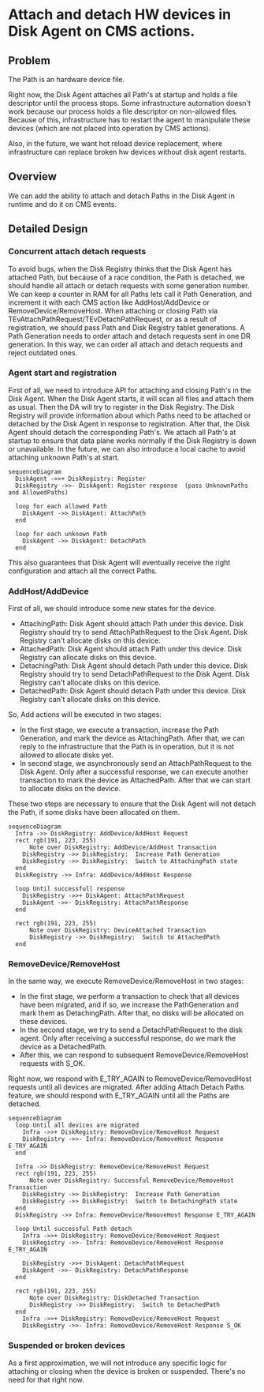 # Attach and detach HW devices in Disk Agent on CMS actions.

## Problem

The Path is an hardware device file.

Right now, the Disk Agent attaches all Path's at startup and holds a file descriptor until the process stops. Some infrastructure automation doesn't work because our process holds a file descriptor on non-allowed files. Because of this, infrastructure has to restart the agent to manipulate these devices (which are not placed into operation by CMS actions).

Also, in the future, we want hot reload device replacement, where infrastructure can replace broken hw devices without disk agent restarts.

## Overview

We can add the ability to attach and detach Paths in the Disk Agent in runtime and do it on CMS events.

## Detailed Design

### Concurrent attach detach requests

To avoid bugs, when the Disk Registry thinks that the Disk Agent has attached Path, but because of a race condition, the Path is detached, we should handle all attach or detach requests with some generation number. We can keep a counter in RAM for all Paths lets call it Path Generation, and increment it with each CMS action like AddHost/AddDevice or RemoveDevice/RemoveHost. When attaching or closing Path via TEvAttachPathRequest/TEvDetachPathRequest, or as a result of registration, we should pass Path and Disk Registry tablet generations. A Path Generation needs to order attach and detach requests sent in one DR generation. In this way, we can order all attach and detach requests and reject outdated ones.

### Agent start and registration

First of all, we need to introduce API for attaching and closing Path's in the Disk Agent. When the Disk Agent starts, it will scan all files and attach them as usual. Then the DA will try to register in the Disk Registry. The Disk Registry will provide information about which Paths need to be attached or detached by the Disk Agent in response to registration. After that, the Disk Agent should detach the corresponding Path's. We attach all Path's at startup to ensure that data plane works normally if the Disk Registry is down or unavailable. In the future, we can also introduce a local cache to avoid attaching unknown Path's at start.

```mermaid
sequenceDiagram
  DiskAgent ->>+ DiskRegistry: Register
  DiskRegistry ->>- DiskAgent: Register response  (pass UnknownPaths and AllowedPaths)

  loop for each allowed Path
    DiskAgent ->> DiskAgent: AttachPath
  end

  loop for each unknown Path
    DiskAgent ->> DiskAgent: DetachPath
  end
```

This also guarantees that Disk Agent will eventually receive the right configuration and attach all the correct Paths.

### AddHost/AddDevice

First of all, we should introduce some new states for the device.
- AttachingPath: Disk Agent should attach Path under this device. Disk Registry should try to send AttachPathRequest to the Disk Agent. Disk Registry can't allocate disks on this device.
- AttachedPath: Disk Agent should attach Path under this device. Disk Registry can allocate disks on this device.
- DetachingPath: Disk Agent should detach Path under this device. Disk Registry should try to send DetachPathRequest to the Disk Agent. Disk Registry can't allocate disks on this device.
- DetachedPath: Disk Agent should detach Path under this device. Disk Registry can't allocate disks on this device.

So, Add actions will be executed in two stages:
- In the first stage, we execute a transaction, increase the Path Generation, and mark the device as AttachingPath. After that, we can reply to the infrastructure that the Path is in operation, but it is not allowed to allocate disks yet.
- In second stage, we asynchronously send an AttachPathRequest to the Disk Agent. Only after a successful response, we can execute another transaction to mark the device as AttachedPath. After that we can start to allocate disks on the device.

These two steps are necessary to ensure that the Disk Agent will not detach the Path, if some disks have been allocated on them.

```mermaid
sequenceDiagram
  Infra ->> DiskRegistry: AddDevice/AddHost Request
  rect rgb(191, 223, 255)
      Note over DiskRegistry: AddDevice/AddHost Transaction
    DiskRegistry ->> DiskRegistry:  Increase Path Generation
    DiskRegistry ->> DiskRegistry:  Switch to AttachingPath state
  end
  DiskRegistry ->> Infra: AddDevice/AddHost Response

  loop Until successfull response
    DiskRegistry ->>+ DiskAgent: AttachPathRequest
    DiskAgent ->>- DiskRegistry: AttachPathResponse
  end

  rect rgb(191, 223, 255)
      Note over DiskRegistry: DeviceAttached Transaction
      DiskRegistry ->> DiskRegistry:  Switch to AttachedPath
  end
```

### RemoveDevice/RemoveHost

In the same way, we execute RemoveDevice/RemoveHost in two stages:

- In the first stage, we perform a transaction to check that all devices have been migrated, and if so, we increase the PathGeneration and mark them as DetachingPath. After that, no disks will be allocated on these devices.
- In the second stage, we try to send a DetachPathRequest to the disk agent. Only after receiving a successful response, do we mark the device as a DetachedPath.
- After this, we can respond to subsequent RemoveDevice/RemoveHost requests with S_OK.

Right now, we respond with E_TRY_AGAIN to RemoveDevice/RemovedHost requests until all devices are migrated. After adding Attach Detach Paths feature, we should respond with E_TRY_AGAIN until all the Paths are detached.

```mermaid
sequenceDiagram
  loop Until all devices are migrated
    Infra ->>+ DiskRegistry: RemoveDevice/RemoveHost Request
    DiskRegistry ->>- Infra: RemoveDevice/RemoveHost Response E_TRY_AGAIN
  end

  Infra ->> DiskRegistry: RemoveDevice/RemoveHost Request
  rect rgb(191, 223, 255)
      Note over DiskRegistry: Successful RemoveDevice/RemoveHost Transaction
    DiskRegistry ->> DiskRegistry:  Increase Path Generation
    DiskRegistry ->> DiskRegistry:  Switch to DetachingPath state
  end
  DiskRegistry ->> Infra: RemoveDevice/RemoveHost Response E_TRY_AGAIN

  loop Until successful Path detach
    Infra ->>+ DiskRegistry: RemoveDevice/RemoveHost Request
    DiskRegistry ->>- Infra: RemoveDevice/RemoveHost Response E_TRY_AGAIN

    DiskRegistry ->>+ DiskAgent: DetachPathRequest
    DiskAgent ->>- DiskRegistry: DetachPathResponse
  end

  rect rgb(191, 223, 255)
      Note over DiskRegistry: DiskDetached Transaction
      DiskRegistry ->> DiskRegistry:  Switch to DetachedPath
  end
    Infra ->>+ DiskRegistry: RemoveDevice/RemoveHost Request
    DiskRegistry ->>- Infra: RemoveDevice/RemoveHost Response S_OK

```

### Suspended or broken devices

As a first approximation, we will not introduce any specific logic for attaching or closing when the device is broken or suspended. There's no need for that right now.
